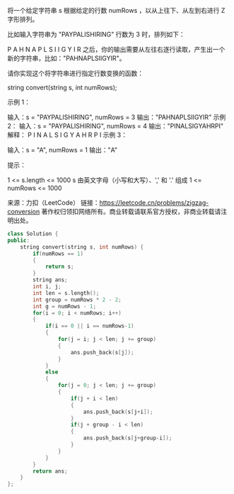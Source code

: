将一个给定字符串 s 根据给定的行数 numRows ，以从上往下、从左到右进行 Z 字形排列。

比如输入字符串为 "PAYPALISHIRING" 行数为 3 时，排列如下：

P   A   H   N
A P L S I I G
Y   I   R
之后，你的输出需要从左往右逐行读取，产生出一个新的字符串，比如："PAHNAPLSIIGYIR"。

请你实现这个将字符串进行指定行数变换的函数：

string convert(string s, int numRows);
 

示例 1：

输入：s = "PAYPALISHIRING", numRows = 3
输出："PAHNAPLSIIGYIR"
示例 2：
输入：s = "PAYPALISHIRING", numRows = 4
输出："PINALSIGYAHRPI"
解释：
P     I    N
A   L S  I G
Y A   H R
P     I
示例 3：

输入：s = "A", numRows = 1
输出："A"
 

提示：

1 <= s.length <= 1000
s 由英文字母（小写和大写）、',' 和 '.' 组成
1 <= numRows <= 1000

来源：力扣（LeetCode）
链接：https://leetcode.cn/problems/zigzag-conversion
著作权归领扣网络所有。商业转载请联系官方授权，非商业转载请注明出处。

```C++
class Solution {
public:
    string convert(string s, int numRows) {
        if(numRows == 1)
        {
            return s;
        }
        string ans;
        int i, j;
        int len = s.length();
        int group = numRows * 2 - 2;
        int g = numRows - 1;
        for(i = 0; i < numRows; i++)
        {
            if(i == 0 || i == numRows-1)
            {
                for(j = i; j < len; j += group)
                {
                    ans.push_back(s[j]);
                }
            }
            else
            {
                for(j = 0; j < len; j += group)
                {
                    if(j + i < len)
                    {
                        ans.push_back(s[j+i]);
                    }
                    if(j + group - i < len)
                    {
                        ans.push_back(s[j+group-i]);
                    }
                }
            }
        }
        return ans;
    }
};
```
